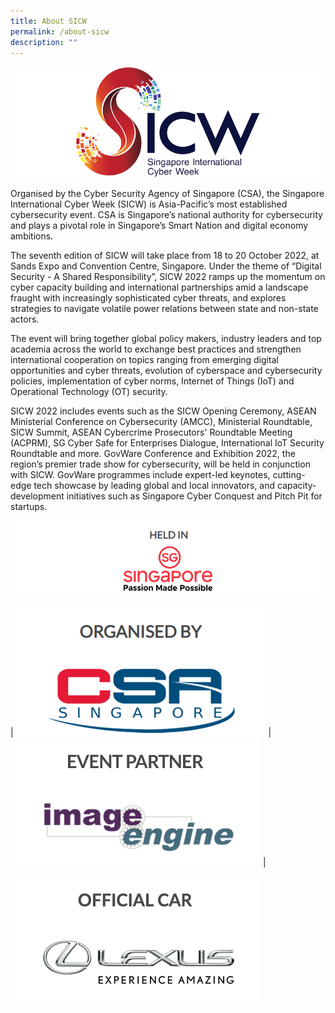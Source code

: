 ```yaml
---
title: About SICW
permalink: /about-sicw
description: ""
---
```

![SICW](/images/logos/logo-sicw-full-wspace-lr-h300.png)

Organised by the Cyber Security Agency of Singapore (CSA), the Singapore International Cyber Week (SICW) is Asia-Pacific’s most established cybersecurity event. CSA is Singapore’s national authority for cybersecurity and plays a pivotal role in Singapore’s Smart Nation and digital economy ambitions. 

The seventh edition of SICW will take place from 18 to 20 October 2022, at Sands Expo and Convention Centre, Singapore. Under the theme of “Digital Security - A Shared Responsibility”, SICW 2022 ramps up the momentum on cyber capacity building and international partnerships amid a landscape fraught with increasingly sophisticated cyber threats, and explores strategies to navigate volatile power relations between state and non-state actors. 

The event will bring together global policy makers, industry leaders and top academia across the world to exchange best practices and strengthen international cooperation on topics ranging from emerging digital opportunities and cyber threats, evolution of cyberspace and cybersecurity policies, implementation of cyber norms, Internet of Things (IoT) and Operational Technology (OT) security.

SICW 2022 includes events such as the SICW Opening Ceremony, ASEAN Ministerial Conference on Cybersecurity (AMCC), Ministerial Roundtable, SICW Summit, ASEAN Cybercrime Prosecutors' Roundtable Meeting (ACPRM), SG Cyber Safe for Enterprises Dialogue, International IoT Security Roundtable and more. GovWare Conference and Exhibition 2022, the region’s premier trade show for cybersecurity, will be held in conjunction with SICW. GovWare programmes include expert-led keynotes, cutting-edge tech showcase by leading global and local innovators, and capacity-development initiatives such as Singapore Cyber Conquest and Pitch Pit for startups.   


![SG](/images/logo-sg-half-wspace-text-v3-850width.png)

|      <a href="https://www.csa.gov.sg" target="_blank"><img src="/images/logos/logo-csa-sg-half-wspace-text-v3.png"></a>  | <a href="http://www.image-engine.biz/" target="_blank"><img src="/images/logos/logo-IE-sg-half-wspace-text-v3.png"></a>  | 

<a href="https://www.lexus.com.sg" target="_blank"><img src="/images/logos/logo-lexus-half-wspace-text.png"></a>